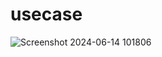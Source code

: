 # usecase

![Screenshot 2024-06-14 101806](https://github.com/Agussetiaa/usecase/assets/115542822/a3c7979d-3ee3-4036-b564-8fbb7835d736)
